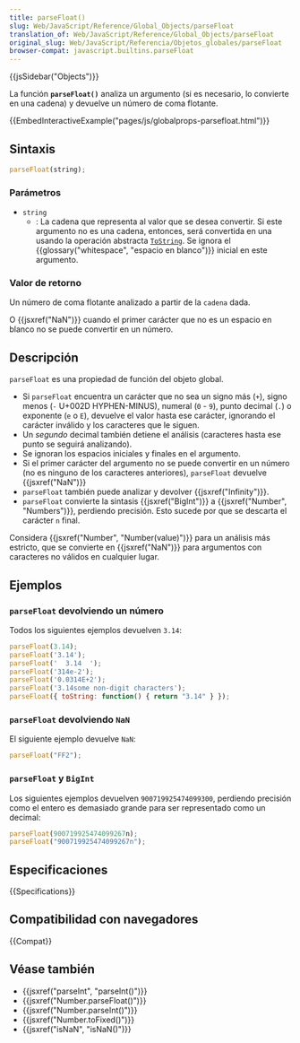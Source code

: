 ```yaml
---
title: parseFloat()
slug: Web/JavaScript/Reference/Global_Objects/parseFloat
translation_of: Web/JavaScript/Reference/Global_Objects/parseFloat
original_slug: Web/JavaScript/Referencia/Objetos_globales/parseFloat
browser-compat: javascript.builtins.parseFloat
---
```


{{jsSidebar("Objects")}}

La función **`parseFloat()`** analiza un argumento (si es necesario, lo convierte en una cadena) y devuelve un número de coma flotante.

{{EmbedInteractiveExample("pages/js/globalprops-parsefloat.html")}}

## Sintaxis

```js
parseFloat(string);
```

### Parámetros

- `string`
  - : La cadena que representa al valor que se desea convertir.
    Si este argumento no es una cadena, entonces, será convertida en una usando
    la operación abstracta [`ToString`](https://tc39.es/ecma262/#sec-tostring).
    Se ignora el {{glossary("whitespace", "espacio en blanco")}} inicial en este argumento.

### Valor de retorno

Un número de coma flotante analizado a partir de la `cadena` dada.

O {{jsxref("NaN")}} cuando el primer carácter que no es un espacio en blanco
no se puede convertir en un número.

## Descripción

`parseFloat` es una propiedad de función del objeto global.

- Si `parseFloat` encuentra un carácter que no sea un signo más (`+`),
  signo menos (`-` U+002D HYPHEN-MINUS), numeral (`0` - `9`), punto decimal (`.`)
  o exponente (`e` o `E`), devuelve el valor hasta ese carácter,
  ignorando el carácter inválido y los caracteres que le siguen.
- Un _segundo_ decimal también detiene el análisis (caracteres hasta ese punto se seguirá analizando).
- Se ignoran los espacios iniciales y finales en el argumento.
- Si el primer carácter del argumento no se puede convertir en un número (no es
  ninguno de los caracteres anteriores), `parseFloat` devuelve {{jsxref("NaN")}}
- `parseFloat` también puede analizar y devolver {{jsxref("Infinity")}}.
- `parseFloat` convierte la sintasis {{jsxref("BigInt")}} a {{jsxref("Number", "Numbers")}},
  perdiendo precisión. Esto sucede por que se descarta el carácter `n` final.

Considera {{jsxref("Number", "Number(value)")}} para un análisis más estricto,
que se convierte en {{jsxref("NaN")}} para argumentos con caracteres no válidos
en cualquier lugar.

## Ejemplos

### `parseFloat` devolviendo un número

Todos los siguientes ejemplos devuelven `3.14`:

```js
parseFloat(3.14);
parseFloat('3.14');
parseFloat('  3.14  ');
parseFloat('314e-2');
parseFloat('0.0314E+2');
parseFloat('3.14some non-digit characters');
parseFloat({ toString: function() { return "3.14" } });
```

### `parseFloat` devolviendo `NaN`

El siguiente ejemplo devuelve `NaN`:

```js
parseFloat("FF2");
```

### `parseFloat` y `BigInt`

Los siguientes ejemplos devuelven `900719925474099300`, perdiendo precisión como
el entero es demasiado grande para ser representado como un decimal:

```js
parseFloat(900719925474099267n);
parseFloat("900719925474099267n");
```

## Especificaciones

{{Specifications}}

## Compatibilidad con navegadores

{{Compat}}

## Véase también

- {{jsxref("parseInt", "parseInt()")}}
- {{jsxref("Number.parseFloat()")}}
- {{jsxref("Number.parseInt()")}}
- {{jsxref("Number.toFixed()")}}
- {{jsxref("isNaN", "isNaN()")}}
